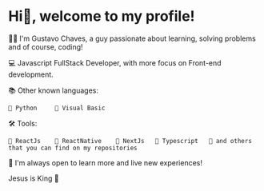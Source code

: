 # Hi👋, welcome to my profile!

🧑🏻 I'm Gustavo Chaves, a guy passionate about learning, solving problems and of course, coding!

💻 Javascript FullStack Developer, with more focus on Front-end development.

📚 Other known languages:

    🔸 Python     🔸 Visual Basic

🛠 Tools:
 
    🔸 ReactJs    🔸 ReactNative    🔸 NextJs   🔸 Typescript   🔸 and others that you can find on my repositories

📍 I'm always open to learn more and live new experiences!

Jesus is King 👑
